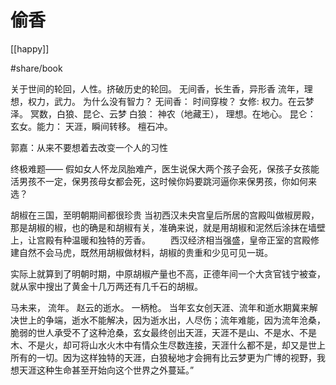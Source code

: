 # 偷香
[[happy]]  

#share/book

关于世间的轮回，人性。挤破历史的轮回。
无间香，长生香，异形香
流年，理想，权力，武力。 为什么没有智力？
无间香： 时间穿梭？
女修: 权力。在云梦泽。
冥数，白狼、昆仑、云梦
白狼： 神农（地藏王）， 理想。在地心。
昆仑： 玄女。能力： 天涯，瞬间转移。
檀石冲。

郭嘉：从来不要想着去改变一个人的习性

终极难题——
假如女人怀龙凤胎难产，医生说保大两个孩子会死，保孩子女孩能活男孩不一定，保男孩母女都会死，这时候你妈要跳河逼你来保男孩，你如何来选？


胡椒在三国，至明朝期间都很珍贵
当初西汉未央宫皇后所居的宫殿叫做椒房殿，那是胡椒的椒，也的确是和胡椒有关，准确来说，就是用胡椒和泥然后涂抹在墙壁上，让宫殿有种温暖和独特的芳香。
　　西汉经济相当强盛，皇帝正室的宫殿修建自然不会马虎，既然用胡椒做材料，胡椒的贵重和少见可见一斑。

实际上就算到了明朝时期，中原胡椒产量也不高，正德年间一个大贪官钱宁被查，就从家中搜出了黄金十几万两还有几千石的胡椒。

马未来， 流年。
赵云的逝水。 一柄枪。
当年玄女创天涯、流年和逝水期冀来解决世上的争端，逝水不能解决，因为逝水出，人尽伤；流年难能，因为流年沧桑，脆弱的世人承受不了这种沧桑，玄女最终创出天涯，天涯不是山、不是水、不是木、不是火，却可将山水火木中有情众生尽数连接，天涯什么都不是，却又是世上所有的一切。因为这样独特的天涯，白狼秘地才会拥有比云梦更为广博的视野，我想天涯这种生命甚至开始向这个世界之外蔓延。”
